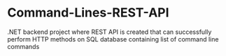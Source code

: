 # Command-Lines-REST-API
.NET backend project where REST API is created that can successfully perform HTTP methods on SQL database containing list of command line commands
